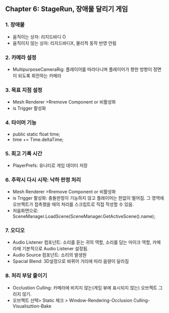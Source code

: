 ## Chapter 6: StageRun, 장애물 달리기 게임
### 1. 장애물
- 움직이는 상자: 리지드바디 O
- 움직이지 않는 상자: 리지드바디X, 물리적 동작 반영 안됨

### 2. 카메라 설정 
- MultipurposeCameraRig: 플레이어를 따라다니며 플레이어가 향한 방향이 정면이 되도록 회전하는 카메라

### 3. 목표 지점 설정
- Mesh Renderer >Rremove Component or 비활성화
- is Trigger 활성화

### 4. 타이머 기능
- public static float time;
- time += Time.deltaTime;

### 5. 최고 기록 시간
- PlayerPrefs: 유니티로 게임 데이터 저장

### 6. 추락시 다시 시작: 낙하 판정 처리
- Mesh Renderer >Rremove Component or 비활성화
- is Trigger 활성화: 충돌판정이 기능하지 않고 플레이어는 한없이 떨어짐.
그 영역에 오브젝트가 접촉했을 때의 처리를 스크립트로 직접 작성할 수 있음.
- 처음화면으로: SceneManager.LoadScene(SceneManager.GetActiveScene().name);

### 7. 오디오
- Audio Listener 컴포넌트: 소리를 듣는 귀의 역할, 소리를 담는 마이크 역할, 카메라에 기본적으로 Audio Listener 설정됨.
- Audio Source 컴포넌트: 소리의 발생원
- Spacial Blend: 3D설정으로 바뀌어 거리에 따라 음량이 달라짐

### 8. 처리 부담 줄이기
- Occlustion Culling:  카메라에 비치지 않는(게임 뷰에 표시되지 않는) 오브젝트 그리지 않기. 
- 오브젝트 선택> Static 체크 > Window-Rendering-Occlusion Culling-Visualisztion-Bake
